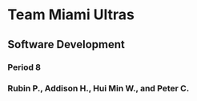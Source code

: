 # Team Miami Ultras
## Software Development
### Period 8
### Rubin P., Addison H., Hui Min W., and Peter C.
